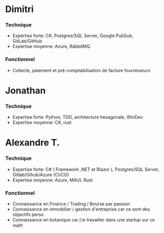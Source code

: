 # Dimitri
### Technique
  - Expertise forte: C#, Postgres/SQL Server, Google PubSub, GitLab/GitHub
  - Expertise moyenne: Azure, RabbitMQ

### Fonctionnel
  - Collecte, paiement et pré-comptabilisation de facture fournisseurs

# Jonathan
### Technique
  - Expertise forte: Python, TDD, architecture hexagonale, WinDev
  - Expertise moyenne: C#, rust

# Alexandre T.
### Technique
  - Expertise forte:  C# ( Framework .NET et Blazor ), Postgres/SQL Server, Gitlab/Gihub/Azure (CI/CD)
  - Expertise moyenne: Azure, MAUI, Rust

### Fonctionnel
  - Connaissance en Finance / Trading / Bourse par passion
  - Connaissance en immobilier / gestion d'entreprise car ce sont des objectifs perso
  - Connaissance en botanique car j'ai travailler dans une startup sur ce sujet
